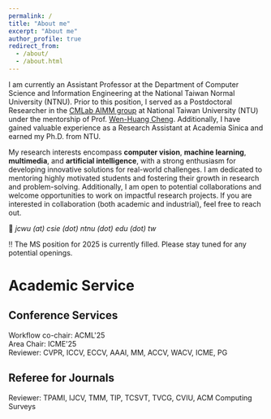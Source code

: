 ```yaml
---
permalink: /
title: "About me"
excerpt: "About me"
author_profile: true
redirect_from: 
  - /about/
  - /about.html
---
```



I am currently an Assistant Professor at the Department of Computer Science and Information Engineering at the National Taiwan Normal University (NTNU). Prior to this position, I served as a Postdoctoral Researcher in the [CMLab AIMM group](https://aimm.cmlab.csie.ntu.edu.tw/index.html) at National Taiwan University (NTU) under the mentorship of Prof. [Wen-Huang Cheng](https://www.csie.ntu.edu.tw/~wenhuang/). Additionally, I have gained valuable experience as a Research Assistant at Academia Sinica and earned my Ph.D. from NTU.

My research interests encompass **computer vision**, **machine learning**, **multimedia**, and **artificial intelligence**, with a strong enthusiasm for developing innovative solutions for real-world challenges. I am dedicated to mentoring highly motivated students and fostering their growth in research and problem-solving. Additionally, I am open to potential collaborations and welcome opportunities to work on impactful research projects. If you are interested in collaboration (both academic and industrial), feel free to reach out.




📩 *jcwu (at) csie (dot) ntnu (dot) edu (dot) tw*


‼️ The MS position for 2025 is currently filled. Please stay tuned for any potential openings.

# Academic Service

## Conference Services  

Workflow co-chair: ACML'25  
Area Chair: ICME'25  
Reviewer: CVPR, ICCV, ECCV, AAAI, MM, ACCV, WACV, ICME, PG 

## Referee for Journals  
Reviewer: TPAMI, IJCV, TMM, TIP, TCSVT, TVCG, CVIU, ACM Computing Surveys 
